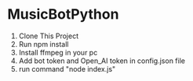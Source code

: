 # MusicBotPython

1. Clone This Project
2. Run npm install
3. Install ffmpeg in your pc
4. Add bot token and Open_AI token in config.json file
5. run command "node index.js"
